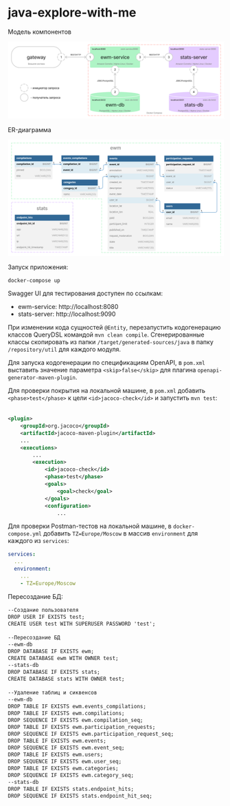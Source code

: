 # java-explore-with-me

Модель компонентов

![Модель компонентов](ewm_vision.png)

ER-диаграмма

![База данных](ewm_db.png)

Запуск приложения:

```shell
docker-compose up
```

Swagger UI для тестирования доступен по ссылкам:

- ewm-service: http://localhost:8080
- stats-server: http://localhost:9090

При изменении кода сущностей `@Entity`, перезапустить кодогенерацию классов QueryDSL командой `mvn clean compile`.
Сгенерированные классы скопировать из папки `/target/generated-sources/java`
в папку `/repository/util` для каждого модуля.

Для запуска кодогенерации по спецификациям OpenAPI,
в `pom.xml` выставить значение параметра `<skip>false</skip>` для плагина `openapi-generator-maven-plugin`.

Для проверки покрытия на локальной машине,
в `pom.xml` добавить `<phase>test</phase>` к цели `<id>jacoco-check</id>` и запустить `mvn test`:

```xml

<plugin>
    <groupId>org.jacoco</groupId>
    <artifactId>jacoco-maven-plugin</artifactId>
    ...
    <executions>
        ...
        <execution>
            <id>jacoco-check</id>
            <phase>test</phase>
            <goals>
                <goal>check</goal>
            </goals>
            <configuration>
                ...
```

Для проверки Postman-тестов на локальной машине,
в `docker-compose.yml` добавить `TZ=Europe/Moscow` в массив `environment` для каждого из `services`:

```yaml
services:
  ...
  environment:
    ...
    - TZ=Europe/Moscow
```

Пересоздание БД:

```postgresql
--Создание пользователя
DROP USER IF EXISTS test;
CREATE USER test WITH SUPERUSER PASSWORD 'test';

--Пересоздание БД
--ewm-db
DROP DATABASE IF EXISTS ewm;
CREATE DATABASE ewm WITH OWNER test;
--stats-db
DROP DATABASE IF EXISTS stats;
CREATE DATABASE stats WITH OWNER test;

--Удаление таблиц и сиквенсов
--ewm-db
DROP TABLE IF EXISTS ewm.events_compilations;
DROP TABLE IF EXISTS ewm.compilations;
DROP SEQUENCE IF EXISTS ewm.compilation_seq;
DROP TABLE IF EXISTS ewm.participation_requests;
DROP SEQUENCE IF EXISTS ewm.participation_request_seq;
DROP TABLE IF EXISTS ewm.events;
DROP SEQUENCE IF EXISTS ewm.event_seq;
DROP TABLE IF EXISTS ewm.users;
DROP SEQUENCE IF EXISTS ewm.user_seq;
DROP TABLE IF EXISTS ewm.categories;
DROP SEQUENCE IF EXISTS ewm.category_seq;
--stats-db
DROP TABLE IF EXISTS stats.endpoint_hits;
DROP SEQUENCE IF EXISTS stats.endpoint_hit_seq;
```